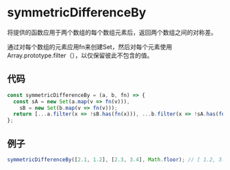 # symmetricDifferenceBy

将提供的函数应用于两个数组的每个数组元素后，返回两个数组之间的对称差。

通过对每个数组的元素应用fn来创建Set，然后对每个元素使用Array.prototype.filter（），以仅保留彼此不包含的值。

## 代码

```js
const symmetricDifferenceBy = (a, b, fn) => {
  const sA = new Set(a.map(v => fn(v))),
    sB = new Set(b.map(v => fn(v)));
  return [...a.filter(x => !sB.has(fn(x))), ...b.filter(x => !sA.has(fn(x)))];
};
```

## 例子

```js
symmetricDifferenceBy([2.1, 1.2], [2.3, 3.4], Math.floor); // [ 1.2, 3.4 ]
```
